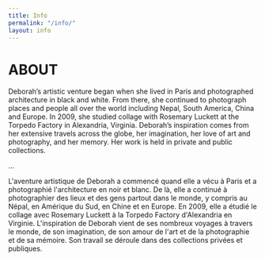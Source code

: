 ```yaml
---
title: Info
permalink: "/info/"
layout: info
---
```


# ABOUT

Deborah’s artistic venture began when she lived in Paris and photographed architecture in black and white. From there, she continued to photograph places and people all over the world including Nepal, South America, China and Europe. In 2009, she studied collage with Rosemary Luckett at the Torpedo Factory in Alexandria, Virginia. Deborah’s inspiration comes from her extensive travels across the globe, her imagination, her love of art and photography, and her memory. Her work is held in private and public collections.

...

L'aventure artistique de Deborah a commencé quand elle a vécu à Paris et a photographié l'architecture en noir et blanc. De là, elle a continué à photographier des lieux et des gens partout dans le monde, y compris au Népal, en Amérique du Sud, en Chine et en Europe. En 2009, elle a étudié le collage avec Rosemary Luckett à la Torpedo Factory d'Alexandria en Virginie. L'inspiration de Deborah vient de ses nombreux voyages à travers le monde, de son imagination, de son amour de l'art et de la photographie et de sa mémoire. Son travail se déroule dans des collections privées et publiques.